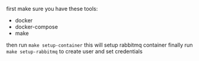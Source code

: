 first make sure you have these tools:
- docker
- docker-compose
- make

then run `make setup-container` this will setup rabbitmq container
finally run `make setup-rabbitmq` to create user and set credentials
